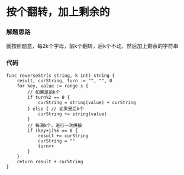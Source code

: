 # 按个翻转，加上剩余的
### 解题思路
就按照题意，每2k个字母，前k个翻转，后k个不动，然后加上剩余的字符串

### 代码

```golang
func reverseStr(s string, k int) string {
	result, curString, turn := "", "", 0
	for key, value := range s {
		// 如果是前k个
		if turn%2 == 0 {
			curString = string(value) + curString
		} else { // 如果是后k个
			curString += string(value)
		}
		// 每满k个，进行一次拼接
		if (key+1)%k == 0 {
			result += curString
			curString = ""
			turn++
		}
	}
	return result + curString
}

```